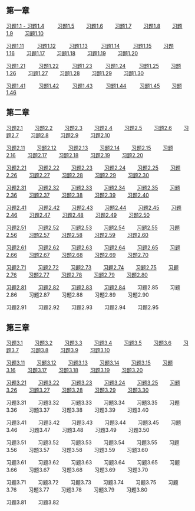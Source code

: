 ## 第一章

[习题1.1 - 习题1.4](./cn/sicp-1-04.ipynb) &ensp;&ensp;&ensp;&ensp;
[习题1.5](./cn/sicp-1-05.ipynb)&ensp;&ensp;&ensp;&ensp;
[习题1.6](./cn/sicp-1-06.ipynb)&ensp;&ensp;&ensp;&ensp;
[习题1.7](./cn/sicp-1-07.ipynb)&ensp;&ensp;&ensp;&ensp;
[习题1.8](./cn/sicp-1-08.ipynb)&ensp;&ensp;&ensp;&ensp;
[习题1.9](./cn/sicp-1-09.ipynb)&ensp;&ensp;&ensp;&ensp;
[习题1.10](./cn/sicp-1-10.ipynb)&ensp;&ensp;&ensp;&ensp;


[习题1.11](./cn/sicp-1-11.ipynb) &ensp;&ensp;&ensp;&ensp;
[习题1.12](./cn/sicp-1-12.ipynb) &ensp;&ensp;&ensp;&ensp;
[习题1.13](./cn/sicp-1-13.ipynb) &ensp;&ensp;&ensp;&ensp;
[习题1.14](./cn/sicp-1-14.ipynb) &ensp;&ensp;&ensp;&ensp;
[习题1.15](./cn/sicp-1-15.ipynb)&ensp;&ensp;&ensp;&ensp;
[习题1.16](./cn/sicp-1-16.ipynb)&ensp;&ensp;&ensp;&ensp;
[习题1.17](./cn/sicp-1-17.ipynb)&ensp;&ensp;&ensp;&ensp;
[习题1.18](./cn/sicp-1-18.ipynb)&ensp;&ensp;&ensp;&ensp;
[习题1.19](./cn/sicp-1-19.ipynb)&ensp;&ensp;&ensp;&ensp;
[习题1.20](./cn/sicp-1-20.ipynb)&ensp;&ensp;&ensp;&ensp;


[习题1.21](./cn/sicp-1-21.ipynb) &ensp;&ensp;&ensp;&ensp;
[习题1.22](./cn/sicp-1-22.ipynb) &ensp;&ensp;&ensp;&ensp;
[习题1.23](./cn/sicp-1-23.ipynb) &ensp;&ensp;&ensp;&ensp;
[习题1.24](./cn/sicp-1-24.ipynb) &ensp;&ensp;&ensp;&ensp;
[习题1.25](./cn/sicp-1-25.ipynb)&ensp;&ensp;&ensp;&ensp;
[习题1.26](./cn/sicp-1-26.ipynb)&ensp;&ensp;&ensp;&ensp;
[习题1.27](./cn/sicp-1-27.ipynb)&ensp;&ensp;&ensp;&ensp;
[习题1.28](./cn/sicp-1-28.ipynb)&ensp;&ensp;&ensp;&ensp;
[习题1.29](./cn/sicp-1-29.ipynb)&ensp;&ensp;&ensp;&ensp;
[习题1.30](./cn/sicp-1-30.ipynb)&ensp;&ensp;&ensp;&ensp;


[习题1.41](./cn/sicp-1-41.ipynb) &ensp;&ensp;&ensp;&ensp;
[习题1.42](./cn/sicp-1-42.ipynb) &ensp;&ensp;&ensp;&ensp;
[习题1.43](./cn/sicp-1-43.ipynb) &ensp;&ensp;&ensp;&ensp;
[习题1.44](./cn/sicp-1-44.ipynb) &ensp;&ensp;&ensp;&ensp;
[习题1.45](./cn/sicp-1-45.ipynb)&ensp;&ensp;&ensp;&ensp;
[习题1.46](./cn/sicp-1-46.ipynb)&ensp;&ensp;&ensp;&ensp;



## 第二章
[习题2.1](./cn/sicp-2-01.ipynb)&ensp;&ensp;&ensp;&ensp;
[习题2.2](./cn/sicp-2-02.ipynb)&ensp;&ensp;&ensp;&ensp;
[习题2.3](./cn/sicp-2-03.ipynb)&ensp;&ensp;&ensp;&ensp;
[习题2.4](./cn/sicp-2-04.ipynb)&ensp;&ensp;&ensp;&ensp;
[习题2.5](./cn/sicp-2-05.ipynb)&ensp;&ensp;&ensp;&ensp;
[习题2.6](./cn/sicp-2-06.ipynb)&ensp;&ensp;&ensp;&ensp;
[习题2.7](./cn/sicp-2-07.ipynb)&ensp;&ensp;&ensp;&ensp;
[习题2.8](./cn/sicp-2-08.ipynb)&ensp;&ensp;&ensp;&ensp;
[习题2.9](./cn/sicp-2-09.ipynb)&ensp;&ensp;&ensp;&ensp;
[习题2.10](./cn/sicp-2-10.ipynb)&ensp;&ensp;&ensp;&ensp;

[习题2.11](./cn/sicp-2-11.ipynb)&ensp;&ensp;&ensp;&ensp;
[习题2.12](./cn/sicp-2-12.ipynb)&ensp;&ensp;&ensp;&ensp;
[习题2.13](./cn/sicp-2-13.ipynb)&ensp;&ensp;&ensp;&ensp;
[习题2.14](./cn/sicp-2-14.ipynb)&ensp;&ensp;&ensp;&ensp;
[习题2.15](./cn/sicp-2-15.ipynb)&ensp;&ensp;&ensp;&ensp;
[习题2.16](./cn/sicp-2-16.ipynb)&ensp;&ensp;&ensp;&ensp;
[习题2.17](./cn/sicp-2-17.ipynb)&ensp;&ensp;&ensp;&ensp;
[习题2.18](./cn/sicp-2-18.ipynb)&ensp;&ensp;&ensp;&ensp;
[习题2.19](./cn/sicp-2-19.ipynb)&ensp;&ensp;&ensp;&ensp;
[习题2.20](./cn/sicp-2-20.ipynb)&ensp;&ensp;&ensp;&ensp;

[习题2.21](./cn/sicp-2-21.ipynb)&ensp;&ensp;&ensp;&ensp;
[习题2.22](./cn/sicp-2-22.ipynb)&ensp;&ensp;&ensp;&ensp;
[习题2.23](./cn/sicp-2-23.ipynb)&ensp;&ensp;&ensp;&ensp;
[习题2.24](./cn/sicp-2-24.ipynb)&ensp;&ensp;&ensp;&ensp;
[习题2.25](./cn/sicp-2-25.ipynb)&ensp;&ensp;&ensp;&ensp;
[习题2.26](./cn/sicp-2-26.ipynb)&ensp;&ensp;&ensp;&ensp;
[习题2.27](./cn/sicp-2-27.ipynb)&ensp;&ensp;&ensp;&ensp;
[习题2.28](./cn/sicp-2-28.ipynb)&ensp;&ensp;&ensp;&ensp;
[习题2.29](./cn/sicp-2-29.ipynb)&ensp;&ensp;&ensp;&ensp;
[习题2.30](./cn/sicp-2-30.ipynb)&ensp;&ensp;&ensp;&ensp;

[习题2.31](./cn/sicp-2-31.ipynb)&ensp;&ensp;&ensp;&ensp;
[习题2.32](./cn/sicp-2-32.ipynb)&ensp;&ensp;&ensp;&ensp;
[习题2.33](./cn/sicp-2-33.ipynb)&ensp;&ensp;&ensp;&ensp;
[习题2.34](./cn/sicp-2-34.ipynb)&ensp;&ensp;&ensp;&ensp;
[习题2.35](./cn/sicp-2-35.ipynb)&ensp;&ensp;&ensp;&ensp;
[习题2.36](./cn/sicp-2-36.ipynb)&ensp;&ensp;&ensp;&ensp;
[习题2.37](./cn/sicp-2-37.ipynb)&ensp;&ensp;&ensp;&ensp;
[习题2.38](./cn/sicp-2-38.ipynb)&ensp;&ensp;&ensp;&ensp;
[习题2.39](./cn/sicp-2-39.ipynb)&ensp;&ensp;&ensp;&ensp;
[习题2.40](./cn/sicp-2-40.ipynb)&ensp;&ensp;&ensp;&ensp;

[习题2.41](./cn/sicp-2-41.ipynb)&ensp;&ensp;&ensp;&ensp;
[习题2.42](./cn/sicp-2-42.ipynb)&ensp;&ensp;&ensp;&ensp;
[习题2.43](./cn/sicp-2-43.ipynb)&ensp;&ensp;&ensp;&ensp;
[习题2.44](./cn/sicp-2-44.ipynb)&ensp;&ensp;&ensp;&ensp;
[习题2.45](./cn/sicp-2-45.ipynb)&ensp;&ensp;&ensp;&ensp;
[习题2.46](./cn/sicp-2-46.ipynb)&ensp;&ensp;&ensp;&ensp;
[习题2.47](./cn/sicp-2-47.ipynb)&ensp;&ensp;&ensp;&ensp;
[习题2.48](./cn/sicp-2-48.ipynb)&ensp;&ensp;&ensp;&ensp;
[习题2.49](./cn/sicp-2-49.ipynb)&ensp;&ensp;&ensp;&ensp;
[习题2.50](./cn/sicp-2-50.ipynb)&ensp;&ensp;&ensp;&ensp;

[习题2.51](./cn/sicp-2-51.ipynb)&ensp;&ensp;&ensp;&ensp;
[习题2.52](./cn/sicp-2-52.ipynb)&ensp;&ensp;&ensp;&ensp;
[习题2.53](./cn/sicp-2-53.ipynb)&ensp;&ensp;&ensp;&ensp;
[习题2.54](./cn/sicp-2-54.ipynb)&ensp;&ensp;&ensp;&ensp;
[习题2.55](./cn/sicp-2-55.ipynb)&ensp;&ensp;&ensp;&ensp;
[习题2.56](./cn/sicp-2-56.ipynb)&ensp;&ensp;&ensp;&ensp;
[习题2.57](./cn/sicp-2-57.ipynb)&ensp;&ensp;&ensp;&ensp;
[习题2.58](./cn/sicp-2-58.ipynb)&ensp;&ensp;&ensp;&ensp;
[习题2.59](./cn/sicp-2-59.ipynb)&ensp;&ensp;&ensp;&ensp;
[习题2.60](./cn/sicp-2-60.ipynb)&ensp;&ensp;&ensp;&ensp;

[习题2.61](./cn/sicp-2-61.ipynb)&ensp;&ensp;&ensp;&ensp;
[习题2.62](./cn/sicp-2-62.ipynb)&ensp;&ensp;&ensp;&ensp;
[习题2.63](./cn/sicp-2-63.ipynb)&ensp;&ensp;&ensp;&ensp;
[习题2.64](./cn/sicp-2-64.ipynb)&ensp;&ensp;&ensp;&ensp;
[习题2.65](./cn/sicp-2-65.ipynb)&ensp;&ensp;&ensp;&ensp;
[习题2.66](./cn/sicp-2-66.ipynb)&ensp;&ensp;&ensp;&ensp;
[习题2.67](./cn/sicp-2-67.ipynb)&ensp;&ensp;&ensp;&ensp;
[习题2.68](./cn/sicp-2-68.ipynb)&ensp;&ensp;&ensp;&ensp;
[习题2.69](./cn/sicp-2-69.ipynb)&ensp;&ensp;&ensp;&ensp;
[习题2.70](./cn/sicp-2-70.ipynb)&ensp;&ensp;&ensp;&ensp;

[习题2.71](./cn/sicp-2-71.ipynb)&ensp;&ensp;&ensp;&ensp;
[习题2.72](./cn/sicp-2-72.ipynb)&ensp;&ensp;&ensp;&ensp;
[习题2.73](./cn/sicp-2-73.ipynb)&ensp;&ensp;&ensp;&ensp;
[习题2.74](./cn/sicp-2-74.ipynb)&ensp;&ensp;&ensp;&ensp;
[习题2.75](./cn/sicp-2-75.ipynb)&ensp;&ensp;&ensp;&ensp;
[习题2.76](./cn/sicp-2-76.ipynb)&ensp;&ensp;&ensp;&ensp;
[习题2.77](./cn/sicp-2-77.ipynb)&ensp;&ensp;&ensp;&ensp;
[习题2.78](./cn/sicp-2-78.ipynb)&ensp;&ensp;&ensp;&ensp;
[习题2.79](./cn/sicp-2-79.ipynb)&ensp;&ensp;&ensp;&ensp;
[习题2.80](./cn/sicp-2-80.ipynb)&ensp;&ensp;&ensp;&ensp;

[习题2.81](./cn/sicp-2-81.ipynb)&ensp;&ensp;&ensp;&ensp;
[习题2.82](./cn/sicp-2-82.ipynb)&ensp;&ensp;&ensp;&ensp;
[习题2.83](./cn/sicp-2-83.ipynb)&ensp;&ensp;&ensp;&ensp;
[习题2.84](./cn/sicp-2-84.ipynb)&ensp;&ensp;&ensp;&ensp;
习题2.85&ensp;&ensp;&ensp;&ensp;
习题2.86&ensp;&ensp;&ensp;&ensp;
习题2.87&ensp;&ensp;&ensp;&ensp;
习题2.88&ensp;&ensp;&ensp;&ensp;
习题2.89&ensp;&ensp;&ensp;&ensp;
习题2.90&ensp;&ensp;&ensp;&ensp;

习题2.91&ensp;&ensp;&ensp;&ensp;
习题2.92&ensp;&ensp;&ensp;&ensp;
习题2.93&ensp;&ensp;&ensp;&ensp;
习题2.94&ensp;&ensp;&ensp;&ensp;
习题2.95&ensp;&ensp;&ensp;&ensp;


## 第三章

[习题3.1](./cn/sicp-3-01.ipynb)&ensp;&ensp;&ensp;&ensp;
[习题3.2](./cn/sicp-3-02.ipynb)&ensp;&ensp;&ensp;&ensp;
[习题3.3](./cn/sicp-3-03.ipynb)&ensp;&ensp;&ensp;&ensp;
[习题3.4](./cn/sicp-3-04.ipynb)&ensp;&ensp;&ensp;&ensp;
[习题3.5](./cn/sicp-3-05.ipynb)&ensp;&ensp;&ensp;&ensp;
[习题3.6](./cn/sicp-3-06.ipynb)&ensp;&ensp;&ensp;&ensp;
[习题3.7](./cn/sicp-3-07.ipynb)&ensp;&ensp;&ensp;&ensp;
[习题3.8](./cn/sicp-3-08.ipynb)&ensp;&ensp;&ensp;&ensp;
[习题3.9](./cn/sicp-3-09.ipynb)&ensp;&ensp;&ensp;&ensp;
[习题3.10](./cn/sicp-3-10.ipynb)&ensp;&ensp;&ensp;&ensp;

[习题3.11](./cn/sicp-3-11.ipynb)&ensp;&ensp;&ensp;&ensp;
[习题3.12](./cn/sicp-3-12.ipynb)&ensp;&ensp;&ensp;&ensp;
[习题3.13](./cn/sicp-3-13.ipynb)&ensp;&ensp;&ensp;&ensp;
[习题3.14](./cn/sicp-3-14.ipynb)&ensp;&ensp;&ensp;&ensp;
[习题3.15](./cn/sicp-3-15.ipynb)&ensp;&ensp;&ensp;&ensp;
[习题3.16](./cn/sicp-3-16.ipynb)&ensp;&ensp;&ensp;&ensp;
[习题3.17](./cn/sicp-3-17.ipynb)&ensp;&ensp;&ensp;&ensp;
[习题3.18](./cn/sicp-3-18.ipynb)&ensp;&ensp;&ensp;&ensp;
[习题3.19](./cn/sicp-3-19.ipynb)&ensp;&ensp;&ensp;&ensp;
[习题3.20](./cn/sicp-3-20.ipynb)&ensp;&ensp;&ensp;&ensp;

[习题3.21](./cn/sicp-3-21.ipynb)&ensp;&ensp;&ensp;&ensp;
[习题3.22](./cn/sicp-3-22.ipynb)&ensp;&ensp;&ensp;&ensp;
[习题3.23](./cn/sicp-3-23.ipynb)&ensp;&ensp;&ensp;&ensp;
[习题3.24](./cn/sicp-3-24.ipynb)&ensp;&ensp;&ensp;&ensp;
[习题3.25](./cn/sicp-3-25.ipynb)&ensp;&ensp;&ensp;&ensp;
[习题3.26](./cn/sicp-3-26.ipynb)&ensp;&ensp;&ensp;&ensp;
[习题3.27](./cn/sicp-3-27.ipynb)&ensp;&ensp;&ensp;&ensp;
[习题3.28](./cn/sicp-3-28.ipynb)&ensp;&ensp;&ensp;&ensp;
[习题3.29](./cn/sicp-3-29.ipynb)&ensp;&ensp;&ensp;&ensp;
[习题3.30](./cn/sicp-3-30.ipynb)&ensp;&ensp;&ensp;&ensp;

习题3.31&ensp;&ensp;&ensp;&ensp;
习题3.32&ensp;&ensp;&ensp;&ensp;
习题3.33&ensp;&ensp;&ensp;&ensp;
习题3.34&ensp;&ensp;&ensp;&ensp;
习题3.35&ensp;&ensp;&ensp;&ensp;
习题3.36&ensp;&ensp;&ensp;&ensp;
习题3.37&ensp;&ensp;&ensp;&ensp;
习题3.38&ensp;&ensp;&ensp;&ensp;
习题3.39&ensp;&ensp;&ensp;&ensp;
习题3.40&ensp;&ensp;&ensp;&ensp;

习题3.41&ensp;&ensp;&ensp;&ensp;
习题3.42&ensp;&ensp;&ensp;&ensp;
习题3.43&ensp;&ensp;&ensp;&ensp;
习题3.44&ensp;&ensp;&ensp;&ensp;
习题3.45&ensp;&ensp;&ensp;&ensp;
习题3.46&ensp;&ensp;&ensp;&ensp;
习题3.47&ensp;&ensp;&ensp;&ensp;
习题3.48&ensp;&ensp;&ensp;&ensp;
习题3.49&ensp;&ensp;&ensp;&ensp;
习题3.50&ensp;&ensp;&ensp;&ensp;

习题3.51&ensp;&ensp;&ensp;&ensp;
习题3.52&ensp;&ensp;&ensp;&ensp;
习题3.53&ensp;&ensp;&ensp;&ensp;
习题3.54&ensp;&ensp;&ensp;&ensp;
习题3.55&ensp;&ensp;&ensp;&ensp;
习题3.56&ensp;&ensp;&ensp;&ensp;
习题3.57&ensp;&ensp;&ensp;&ensp;
习题3.58&ensp;&ensp;&ensp;&ensp;
习题3.59&ensp;&ensp;&ensp;&ensp;
习题3.60&ensp;&ensp;&ensp;&ensp;

习题3.61&ensp;&ensp;&ensp;&ensp;
习题3.62&ensp;&ensp;&ensp;&ensp;
习题3.63&ensp;&ensp;&ensp;&ensp;
习题3.64&ensp;&ensp;&ensp;&ensp;
习题3.65&ensp;&ensp;&ensp;&ensp;
习题3.66&ensp;&ensp;&ensp;&ensp;
习题3.67&ensp;&ensp;&ensp;&ensp;
习题3.68&ensp;&ensp;&ensp;&ensp;
习题3.69&ensp;&ensp;&ensp;&ensp;
习题3.70&ensp;&ensp;&ensp;&ensp;

习题3.71&ensp;&ensp;&ensp;&ensp;
习题3.72&ensp;&ensp;&ensp;&ensp;
习题3.73&ensp;&ensp;&ensp;&ensp;
习题3.74&ensp;&ensp;&ensp;&ensp;
习题3.75&ensp;&ensp;&ensp;&ensp;
习题3.76&ensp;&ensp;&ensp;&ensp;
习题3.77&ensp;&ensp;&ensp;&ensp;
习题3.78&ensp;&ensp;&ensp;&ensp;
习题3.79&ensp;&ensp;&ensp;&ensp;
习题3.80&ensp;&ensp;&ensp;&ensp;

习题3.81&ensp;&ensp;&ensp;&ensp;
习题3.82&ensp;&ensp;&ensp;&ensp;
